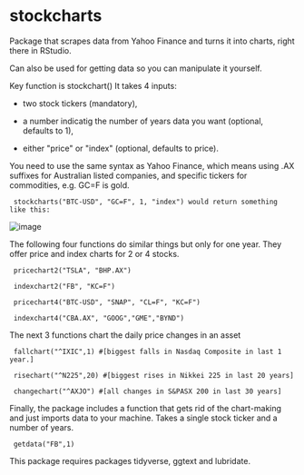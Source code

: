 # stockcharts

Package that scrapes data from Yahoo Finance and turns it into charts, right there in RStudio.

Can also be used for getting data so you can manipulate it yourself.

Key function is stockchart() It takes 4 inputs: 

- two stock tickers (mandatory), 

- a number indicatig the number of years data you want (optional, defaults to 1), 

- either "price" or "index" (optional, defaults to price). 

You need to use the same syntax as Yahoo Finance, which means using .AX suffixes for Australian listed companies, and specific tickers for commodities, e.g. GC=F is gold.

     stockcharts("BTC-USD", "GC=F", 1, "index") would return something like this:

![image](https://user-images.githubusercontent.com/87112118/176106668-9b455513-8293-4f18-875a-f22d93c47ff1.png)

The following four functions do similar things but only for one year. They offer price and index charts for 2 or 4 stocks.

     pricechart2("TSLA", "BHP.AX")

     indexchart2("FB", "KC=F")

     pricechart4("BTC-USD", "SNAP", "CL=F", "KC=F")

     indexchart4("CBA.AX", "GOOG","GME","BYND")

The next 3 functions chart the daily price changes in an asset

     fallchart("^IXIC",1) #[biggest falls in Nasdaq Composite in last 1 year.]

     risechart("^N225",20) #[biggest rises in Nikkei 225 in last 20 years]

     changechart("^AXJO") #[all changes in S&PASX 200 in last 30 years]

Finally, the package includes a function that gets rid of the chart-making and just imports data to your machine. Takes a single stock ticker and a number of years.

     getdata("FB",1)


This package requires packages tidyverse, ggtext and lubridate.
